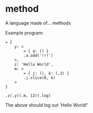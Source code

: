 # method
A language made of... methods


Example program:

```
= {
    y: <
        = { a: () }
        .a.add('!!!')
    >,
    z: 'Hello World',
    m: <
        = { j: (), k: (,3) }
        .j.slice(0, k)
    >
}

.z(.y)(.m, 12)(.log)
```

The above should log out 'Hello World!'
